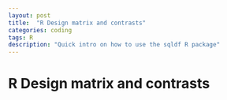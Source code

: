 ```yaml
---
layout: post
title:  "R Design matrix and contrasts"
categories: coding
tags: R
description: "Quick intro on how to use the sqldf R package"
---
```


# R Design matrix and contrasts
